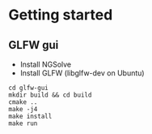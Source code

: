 # Getting started

## GLFW gui
 - Install NGSolve
 - Install GLFW (libglfw-dev on Ubuntu)
```
cd glfw-gui
mkdir build && cd build
cmake ..
make -j4 
make install
make run
```
